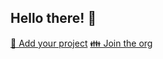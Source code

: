 ## Hello there! 👋

[🙌 Add your project](https://github.com/togajam/.github/issues/new)
[👪 Join the org](https://github.com/togajam/.github/issues/new)
